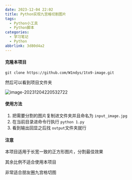```yaml
---
date: 2023-12-04 22:02
title: Python实现九宫格切割图片
tags:
  - Python小工具
  - Python脚本
categories:
  - 学习笔记
  - Python
abbrlink: 3d80d4a2
---
```


#### 克隆本项目

```
git clone https://github.com/W1ndys/1to9-image.git
```

然后可以看到项目文件夹

![image-20231204220532722](/img/Python/1-to-9/image-20231204220532722.png)

#### 使用方法

1. 把需要分割的图片复制进文件夹并且命名为 `input_image.jpg`
2. 在当前目录进命令行执行 `python 1.py`
3. 看到输出回显之后找 `output`文件夹就行



#### 注意

本项目适用于长宽一致的正方形图片，分割最佳效果

其余比例不适合使用本项目

非常适合朋友圈九宫格切图